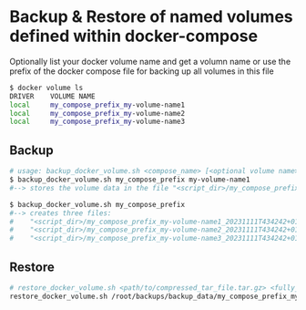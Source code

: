 # Backup & Restore of named volumes defined within docker-compose

Optionally list your docker volume name and get a volumn name or use the prefix of the docker compose file for backing up all volumes in this file
```bash
$ docker volume ls
DRIVER    VOLUME NAME
local     my_compose_prefix_my-volume-name1
local     my_compose_prefix_my-volume-name2
local     my_compose_prefix_my-volume-name3
```

## Backup
```bash
# usage: backup_docker_volume.sh <compose_name> [<optional volume name>]
$ backup_docker_volume.sh my_compose_prefix my-volume-name1
#--> stores the volume data in the file "<script_dir>/my_compose_prefix_my-volume-name1_20231111T434242+0100.tar.gz"

$ backup_docker_volume.sh my_compose_prefix
#--> creates three files:
#    "<script_dir>/my_compose_prefix_my-volume-name1_20231111T434242+0100.tar.gz"
#    "<script_dir>/my_compose_prefix_my-volume-name2_20231111T434242+0100.tar.gz"
#    "<script_dir>/my_compose_prefix_my-volume-name3_20231111T434242+0100.tar.gz"
```

## Restore
```bash
# restore_docker_volume.sh <path/to/compressed_tar_file.tar.gz> <fully_qualified_volume_name>
restore_docker_volume.sh /root/backups/backup_data/my_compose_prefix_my-volume-name1_20231111T434242+0100.tar.gz my_compose_prefix_my-volume-name1
```
